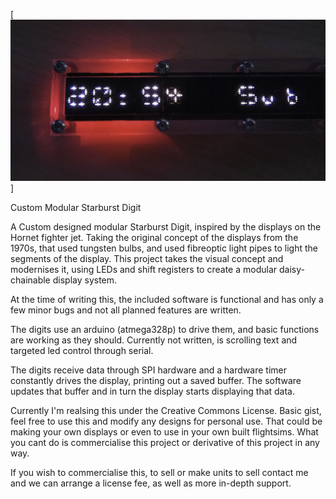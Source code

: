
[<img src="https://github.com/MangyDogUK/CustomStarburstDigits/blob/master/Display.JPG">]

Custom Modular Starburst Digit
 
A Custom designed modular Starburst Digit, inspired by the displays on the Hornet fighter jet. 
Taking the original concept of the displays from the 1970s, that used tungsten bulbs, and used fibreoptic light pipes to light the segments of the display.
This project takes the visual concept and modernises it, using LEDs and shift registers to create a modular daisy-chainable display system.

At the time of writing this, the included software is functional and has only a few minor bugs and not all planned features are written. 

The digits use an arduino (atmega328p) to drive them, and basic functions are working as they should. Currently not written, is scrolling text and targeted led control through serial.

The digits receive data through SPI hardware and a hardware timer constantly drives the display, printing out a saved buffer. The software updates that buffer and in turn the display starts displaying that data.

Currently I'm realsing this under the Creative Commons License. 
Basic gist, feel free to use this and modify any designs for personal use. That could be making your own displays or even to use in your own built flightsims.
What you cant do is commercialise this project or derivative of this project in any way.

If you wish to commercialise this, to sell or make units to sell contact me and we can arrange a license fee, as well as more in-depth support.
